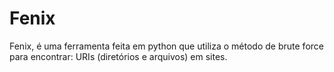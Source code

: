 # Fenix
Fenix, é uma ferramenta feita em python que utiliza o método de brute force para encontrar: URIs (diretórios e arquivos) em sites.

